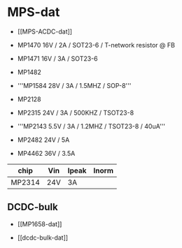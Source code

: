 # MPS-dat

- [[MPS-ACDC-dat]]

* MP1470 16V / 2A / SOT23-6 / T-network resistor @ FB
* MP1471 16V / 3A / SOT23-6

* MP1482

* '''MP1584 28V / 3A / 1.5MHZ / SOP-8'''

* MP2128

* MP2315 24V / 3A / 500KHZ / TSOT23-8
* '''MP2143 5.5V / 3A / 1.2MHZ / TSOT23-8 / 40uA'''

* MP2482 24V / 5A

* MP4462 36V / 3.5A

| chip   | Vin | Ipeak | Inorm |
| ------ | --- | ----- | ----- |
| MP2314 | 24V | 3A    |       |



## DCDC-bulk 

- [[MP1658-dat]]


- [[dcdc-bulk-dat]]